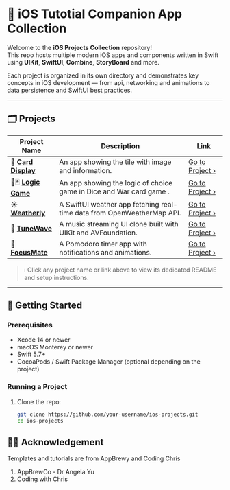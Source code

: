 # 📱 iOS Tutotial Companion App Collection



Welcome to the **iOS Projects Collection** repository!  
This repo hosts multiple modern iOS apps and components written in Swift using **UIKit**, **SwiftUI**, **Combine**, **StoryBoard** and more.

Each project is organized in its own directory and demonstrates key concepts in iOS development — from api, networking and animations to data persistence and SwiftUI best practices.

---

## 🗂️ Projects

| Project Name | Description | Link |
|--------------|-------------|------|
| 📓 **[Card Display](./card/README.md)** | An app showing the tile with image and information. | [Go to Project ›](./card) |
| 🎲🃏 **[Logic Game ](./logic_game/README.md)** | An app showing the logic of choice game in Dice and War card game . | [Go to Project ›](./logic_game) |
| ☀️ **[Weatherly](./Weatherly/README.md)** | A SwiftUI weather app fetching real-time data from OpenWeatherMap API. | [Go to Project ›](./Weatherly) |
| 🎵 **[TuneWave](./TuneWave/README.md)** | A music streaming UI clone built with UIKit and AVFoundation. | [Go to Project ›](./TuneWave) |
| 🧠 **[FocusMate](./FocusMate/README.md)** | A Pomodoro timer app with notifications and animations. | [Go to Project ›](./FocusMate) |

> ℹ️ Click any project name or link above to view its dedicated README and setup instructions.

---

## 🚀 Getting Started

### Prerequisites

- Xcode 14 or newer
- macOS Monterey or newer
- Swift 5.7+
- CocoaPods / Swift Package Manager (optional depending on the project)

### Running a Project

1. Clone the repo:
   ```bash
   git clone https://github.com/your-username/ios-projects.git
   cd ios-projects

## 🙏🏿 Acknowledgement 

Templates and tutorials are from AppBrewy and Coding Chris
1.  AppBrewCo - Dr Angela Yu
2.  Coding with Chris 

